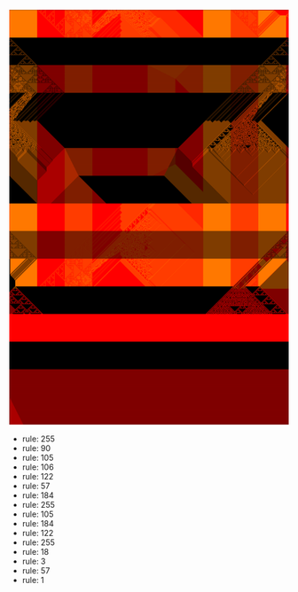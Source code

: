![photo](./output.png) 
 * rule: 255
* rule: 90
* rule: 105
* rule: 106
* rule: 122
* rule: 57
* rule: 184
* rule: 255
* rule: 105
* rule: 184
* rule: 122
* rule: 255
* rule: 18
* rule: 3
* rule: 57
* rule: 1
